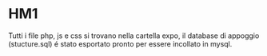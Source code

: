 # HM1

Tutti i file php, js e css si trovano nella cartella expo, il database di appoggio (stucture.sql) é stato esportato pronto per essere incollato in mysql.
